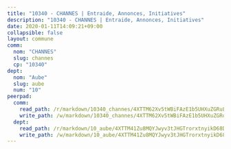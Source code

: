 ```yaml
---
title: "10340 - CHANNES | Entraide, Annonces, Initiatives"
description: "10340 - CHANNES | Entraide, Annonces, Initiatives"
date: 2020-01-11T14:09:21+09:00
collapsible: false
layout: commune
comm:
  nom: "CHANNES"
  slug: channes
  cp: "10340"
dept:
  nom: "Aube"
  slug: aube
  num: "10"
peerpad:
  comm:
    read_path: /r/markdown/10340_channes/4XTTM62Xv5tWBiFAzE1b5UHXuZGRuLxPzWdzRnsyw3AooDsZc
    write_path: /w/markdown/10340_channes/4XTTM62Xv5tWBiFAzE1b5UHXuZGRuLxPzWdzRnsyw3AooDsZc-K3TgUgrmTKF3Be2v2r35GB5TcQdgmf46JGxKEDgmbv2oeTxmap14BivCCjwbqCXtF8NaNDXsGJqXkSDTUYskyBmBq7HA3bcyzRn5qLNJHrecPfraVk5RpEPi3dcKyNiY8vwViKNz
  dept:
    read_path: /r/markdown/10_aube/4XTTM41Zu8MQYJwyv3tJHGTrorxtnyikD68DsVemyiZk3ThMz
    write_path: /w/markdown/10_aube/4XTTM41Zu8MQYJwyv3tJHGTrorxtnyikD68DsVemyiZk3ThMz-K3TgTmGUJaeXhcyrKr3gXoqmq82GkfYoTwSCbr39jXo2qoiz4eMZ1zWf94tEK8PkgCEQwZ6j878iec7q7nyW22BbTVtKr2C3mJwkjMoqhPxRA9brvyfx2cZBiMVgJntTtrf7GrDW
---
```


